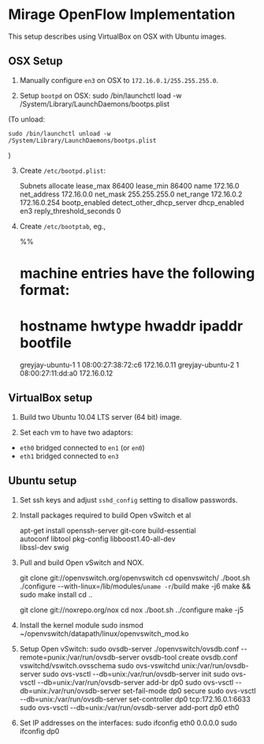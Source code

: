 Mirage OpenFlow Implementation
==============================

This setup describes using VirtualBox on OSX with Ubuntu images.


OSX Setup
---------

1. Manually configure `en3` on OSX to `172.16.0.1/255.255.255.0`.

2. Setup `bootpd` on OSX:
    sudo /bin/launchctl load -w /System/Library/LaunchDaemons/bootps.plist

(To unload:

    sudo /bin/launchctl unload -w /System/Library/LaunchDaemons/bootps.plist
)

3. Create `/etc/bootpd.plist`:

    <?xml version="1.0" encoding="UTF-8"?>
    <!DOCTYPE plist PUBLIC "-//Apple//DTD PLIST 1.0//EN" "http://www.apple.com/DTDs/PropertyList-1.0.dtd">
    <plist version="1.0">
    <dict>
    	<key>Subnets</key>
    	<array>
    		<dict>
    			<key>allocate</key>
    			<true/>
    			<key>lease_max</key>
    			<integer>86400</integer>
    			<key>lease_min</key>
    			<integer>86400</integer>
    			<key>name</key>
    			<string>172.16.0</string>
    			<key>net_address</key>
    			<string>172.16.0.0</string>
    			<key>net_mask</key>
    			<string>255.255.255.0</string>
    			<key>net_range</key>
    			<array>
    				<string>172.16.0.2</string>
    				<string>172.16.0.254</string>
    			</array>
    		</dict>
    	</array>
    	<key>bootp_enabled</key>
    	<false/>
    	<key>detect_other_dhcp_server</key>
    	<false/>
    	<key>dhcp_enabled</key>
    	<array>
    		<string>en3</string>
    	</array>
    	<key>reply_threshold_seconds</key>
    	<integer>0</integer>
    </dict>
    </plist>
    
4. Create `/etc/bootptab`, eg.,
    
    %%
    # machine entries have the following format:
    #
    # hostname        hwtype  hwaddr            ipaddr     bootfile
    greyjay-ubuntu-1  1       08:00:27:38:72:c6 172.16.0.11
    greyjay-ubuntu-2  1       08:00:27:11:dd:a0 172.16.0.12


VirtualBox setup
----------------

1. Build two Ubuntu 10.04 LTS server (64 bit) image. 

2. Set each vm to have two adaptors:
+ `eth0` bridged connected to `en1` (or `en0`)
+ `eth1` bridged connected to `en3`


Ubuntu setup
------------

1. Set ssh keys and adjust `sshd_config` setting to disallow passwords.

2. Install packages required to build Open vSwitch et al

    apt-get install openssh-server git-core build-essential \
        autoconf libtool pkg-config libboost1.40-all-dev \
        libssl-dev swig

3. Pull and build Open vSwitch and NOX.

    git clone git://openvswitch.org/openvswitch
    cd openvswitch/
    ./boot.sh 
    ./configure --with-linux=/lib/modules/`uname -r`/build
    make -j6
    make && sudo make install
    cd ..

    git clone git://noxrepo.org/nox
    cd nox
    ./boot.sh
    ../configure
    make -j5

4. Install the kernel module
    sudo insmod ~/openvswitch/datapath/linux/openvswitch_mod.ko

5. Setup Open vSwitch:
    sudo ovsdb-server ./openvswitch/ovsdb.conf --remote=punix:/var/run/ovsdb-server
    ovsdb-tool create ovsdb.conf vswitchd/vswitch.ovsschema
    sudo ovs-vswitchd unix:/var/run/ovsdb-server
    sudo ovs-vsctl --db=unix:/var/run/ovsdb-server init
    sudo ovs-vsctl --db=unix:/var/run/ovsdb-server add-br dp0
    sudo ovs-vsctl --db=unix:/var/run/ovsdb-server set-fail-mode dp0 secure
    sudo ovs-vsctl --db=unix:/var/run/ovsdb-server set-controller dp0 tcp:172.16.0.1:6633
    sudo ovs-vsctl --db=unix:/var/run/ovsdb-server add-port dp0 eth0

6. Set IP addresses on the interfaces:
    sudo ifconfig eth0 0.0.0.0
    sudo ifconfig dp0 <whatever-eth0-was>


